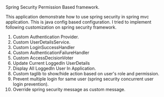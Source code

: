 Spring Security Permission Based framework.


This application demonstrate how to use spring security in spring mvc application. This is java config based configuration. I tried to implement following customization on spring security framework.

1) Custom Authentication Provider.
2) Custom UserDetailsService.
3) Custom LoginSuccessHandler
4) Custom AuthenticationFailureHandler
5) Custom AccessDecisionVoter
6) Update Current LoggedIn UserDetails
7) Display All LoggedIn User In Application.
8) Custom taglib to show/hide action based on user's role and permission.
9) Prevent multiple login for same user (spring security concurrent user login prevention).
10) Override spring security message as custom message.
